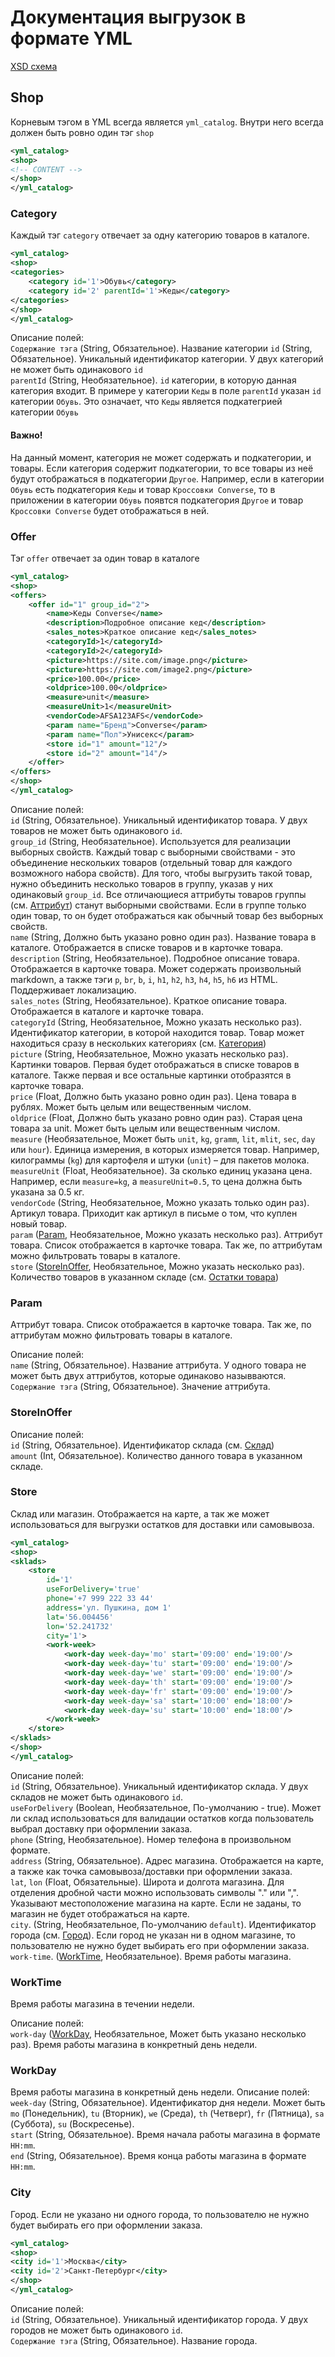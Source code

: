 # Документация выгрузок в формате YML

[XSD схема](./schema.xsd)

## Shop

Корневым тэгом в YML всегда является `yml_catalog`. Внутри него всегда должен быть ровно один тэг `shop`  
```xml
<yml_catalog>
<shop>
<!-- CONTENT -->
</shop>
</yml_catalog>
```

### Category

Каждый тэг `category` отвечает за одну категорию товаров в каталоге.  
```xml
<yml_catalog>
<shop>
<categories>
    <category id='1'>Обувь</category>
    <category id='2' parentId='1'>Кеды</category>
</categories>
</shop>
</yml_catalog>
```
Описание полей:  
`Содержание тэга` (String, Обязательное). Название категории
`id` (String, Обязательное). Уникальный идентификатор категории. У двух категорий не может быть одинакового `id`  
`parentId` (String, Необязательное). `id` категории, в которую данная категория входит. В примере у категории `Кеды` в поле `parentId` указан `id` категории `Обувь`. Это означает, что `Кеды` является подкатегрией категории `Обувь`  

#### Важно!
На данный момент, категория не может содержать и подкатегории, и товары. Если категория содержит подкатегории, то все товары из неё будут отображаться в подкатегории `Другое`. Например, если в категории `Обувь` есть подкатегория `Кеды` и товар `Кроссовки Converse`, то в приложении в категории `Обувь` появтся подкатегория `Другое` и товар `Кроссовки Converse` будет отображаться в ней.  

### Offer

Тэг `offer` отвечает за один товар в каталоге  
```xml
<yml_catalog>
<shop>
<offers>
    <offer id="1" group_id="2">
        <name>Кеды Converse</name>
        <description>Подробное описание кед</description>
        <sales_notes>Краткое описание кед</sales_notes>
        <categoryId>1</categoryId>
        <categoryId>2</categoryId>
        <picture>https://site.com/image.png</picture>
        <picture>https://site.com/image2.png</picture>
        <price>100.00</price>
        <oldprice>100.00</oldprice>
        <measure>unit</measure>
        <measureUnit>1</measureUnit>
        <vendorCode>AFSA123AFS</vendorCode>
        <param name="Бренд">Converse</param>
        <param name="Пол">Унисекс</param>
        <store id="1" amount="12"/>
        <store id="2" amount="14"/>
    </offer>
</offers>
</shop>
</yml_catalog>
```
Описание полей:  
`id` (String, Обязательное). Уникальный идентификатор товара. У двух товаров не может быть одинакового `id`.  
`group_id` (String, Необязательное). Используется для реализации выборных свойств. Каждый товар с выборными свойствами - это объединение нескольких товаров (отдельный товар для каждого возможного набора свойств). Для того, чтобы выгрузить такой товар, нужно объединить несколько товаров в группу, указав у них одинаковый `group_id`. Все отличающиеся аттрибуты товаров группы (см. [Аттрибут](#Param)) станут выборными свойствами. Если в группе только один товар, то он будет отображаться как обычный товар без выборных свойств.  
`name` (String, Должно быть указано ровно один раз). Название товара в каталоге. Отображается в списке товаров и в карточке товара.  
`description` (String, Необязательное). Подробное описание товара. Отображается в карточке товара. Может содержать произвольный markdown, а также тэги `p`, `br`, `b`, `i`, `h1`, `h2`, `h3`, `h4`, `h5`, `h6` из HTML. Поддерживает локализацию.  
`sales_notes` (String, Необязательное). Краткое описание товара. Отображается в каталоге и карточке товара.  
`categoryId` (String, Необязательное, Можно указать несколько раз). Идентификатор категории, в которой находится товар. Товар может находиться сразу в нескольких категориях (см. [Категория](#Category))  
`picture` (String, Необязательное, Можно указать несколько раз). Картинки товаров. Первая будет отображаться в списке товаров в каталоге. Также первая и все остальные картинки отобразятся в карточке товара.  
`price` (Float, Должно быть указано ровно один раз). Цена товара в рублях. Может быть целым или вещественным числом.  
`oldprice` (Float, Должно быть указано ровно один раз). Старая цена товара за unit. Может быть целым или вещественным числом.  
`measure` (Необязательное, Может быть `unit`, `kg`, `gramm`, `lit`, `mlit`, `sec`, `day` или `hour`). Единица измерения, в которых измеряется товар. Например, килограммы (`kg`) для картофеля и штуки (`unit`) – для пакетов молока.  
`measureUnit` (Float, Необязательное). За сколько единиц указана цена. Например, если `measure=kg`, а `measureUnit=0.5`, то цена должна быть указана за 0.5 кг.  
`vendorCode` (String, Необязательное, Можно указать только один раз). Артикул товара. Приходит как артикул в письме о том, что куплен новый товар.  
`param` ([Param](#Param), Необязательное, Можно указать несколько раз). Аттрибут товара. Список отображается в карточке товара. Так же, по аттрибутам можно фильтровать товары в каталоге.  
`store` ([StoreInOffer](#StoreInOffer), Необязательное, Можно указать несколько раз). Количество товаров в указанном складе (см. [Остатки товара](#Store))  

### Param
Аттрибут товара. Список отображается в карточке товара. Так же, по аттрибутам можно фильтровать товары в каталоге.

Описание полей:  
`name` (String, Обязательное). Название аттрибута. У одного товара не может быть двух аттрибутов, которые одинаково назывваются.  
`Содержание тэга` (String, Обязательное). Значение аттрибута.

### StoreInOffer
Описание полей:  
`id` (String, Обязательное). Идентификатор склада (см. [Склад](#Store))  
`amount` (Int, Обязательное). Количество данного товара в указанном складе.  

### Store
Склад или магазин. Отображается на карте, а так же может использоваться для выгрузки остатков для доставки или самовывоза. 
```xml
<yml_catalog>
<shop>
<sklads>
    <store
        id='1' 
        useForDelivery='true' 
        phone='+7 999 222 33 44'
        address='ул. Пушкина, дом 1'
        lat='56.004456' 
        lon='52.241732' 
        city='1'>
        <work-week>
            <work-day week-day='mo' start='09:00' end='19:00'/>
            <work-day week-day='tu' start='09:00' end='19:00'/>
            <work-day week-day='we' start='09:00' end='19:00'/>
            <work-day week-day='th' start='09:00' end='19:00'/>
            <work-day week-day='fr' start='09:00' end='19:00'/>
            <work-day week-day='sa' start='10:00' end='18:00'/>
            <work-day week-day='su' start='10:00' end='18:00'/>
        </work-week>
    </store>
</sklads>
</shop>
</yml_catalog>
```
Описание полей:  
`id` (String, Обязательное). Уникальный идентификатор склада. У двух складов не может быть одинакового `id`.  
`useForDelivery` (Boolean, Необязательное, По-умолчанию - true). Может ли склад использоваться для валидации остатков когда пользователь выбрал доставку при оформлении заказа.  
`phone` (String, Необязательное). Номер телефона в произвольном формате.  
`address` (String, Обязательное). Адрес магазина. Отображается на карте, а также как точка самовывоза/доставки при оформлении заказа.  
`lat`, `lon` (Float, Обязательные). Широта и долгота магазина. Для отделения дробной части можно использовать символы "." или ",". Указывают местоположение магазина на карте. Если не заданы, то магазин не будет отображаться на карте.  
`city`. (String, Необязательное, По-умолчанию `default`). Идентификатор города (см. [Город](#City)). Если город не указан ни в одном магазине, то пользователю не нужно будет выбирать его при оформлении заказа.  
`work-time`. ([WorkTime](#WorkTime), Необязательное). Время работы магазина.  

### WorkTime
Время работы магазина в течении недели.

Описание полей:  
`work-day` ([WorkDay](#WorkDay), Необязательное, Может быть указано несколько раз). Время работы магазина в конкретный день недели.  

### WorkDay
Время работы магазина в конкретный день недели.
Описание полей:  
`week-day` (String, Обязательное). Идентификатор дня недели. Может быть `mo` (Понедельник), `tu` (Вторник), `we` (Среда), `th` (Четверг), `fr` (Пятница), `sa` (Суббота), `su` (Воскресенье).  
`start` (String, Обязательное). Время начала работы магазина в формате `HH:mm`.  
`end` (String, Обязательное). Время конца работы магазина в формате `HH:mm`.  

### City
Город. Если не указано ни одного города, то пользователю не нужно будет выбирать его при оформлении заказа.
```xml
<yml_catalog>
<shop>
<city id='1'>Москва</city>
<city id='2'>Санкт-Петербург</city>
</shop>
</yml_catalog>
```
Описание полей:  
`id` (String, Обязательное). Уникальный идентификатор города. У двух городов не может быть одинакового `id`.  
`Содержание тэга` (String, Обязательное). Название города.  
